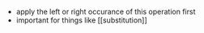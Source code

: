 - apply the left or right occurance of this operation first
- important for things like [[substitution]]